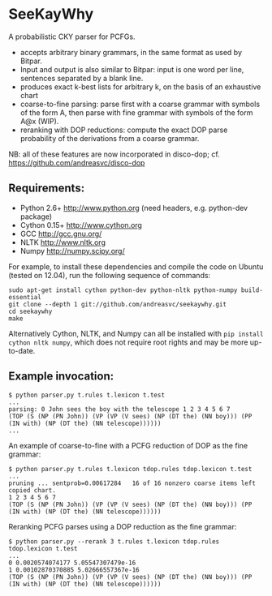 SeeKayWhy
=========

A probabilistic CKY parser for PCFGs.

- accepts arbitrary binary grammars, in the same format as used by Bitpar.
- Input and output is also similar to Bitpar: input is one word per line,
  sentences separated by a blank line.
- produces exact k-best lists for arbitrary k, on the basis of
  an exhaustive chart
- coarse-to-fine parsing: parse first with a coarse grammar with symbols of
  the form A, then parse with fine grammar with symbols of the form A@x (WIP).
- reranking with DOP reductions: compute the exact DOP parse probability of
  the derivations from a coarse grammar.

NB: all of these features are now incorporated in disco-dop;
cf. https://github.com/andreasvc/disco-dop

Requirements:
-------------
- Python 2.6+   http://www.python.org (need headers, e.g. python-dev package)
- Cython 0.15+  http://www.cython.org
- GCC           http://gcc.gnu.org/
- NLTK          http://www.nltk.org
- Numpy         http://numpy.scipy.org/

For example, to install these dependencies and compile the code on Ubuntu
(tested on 12.04), run the following sequence of commands:

    sudo apt-get install cython python-dev python-nltk python-numpy build-essential
    git clone --depth 1 git://github.com/andreasvc/seekaywhy.git
    cd seekaywhy
    make

Alternatively Cython, NLTK, and Numpy can all be installed with
`pip install cython nltk numpy`,
which does not require root rights and may be more up-to-date.

Example invocation:
-------------------

	$ python parser.py t.rules t.lexicon t.test
	...
	parsing: 0 John sees the boy with the telescope 1 2 3 4 5 6 7 
	(TOP (S (NP (PN John)) (VP (VP (V sees) (NP (DT the) (NN boy))) (PP (IN with) (NP (DT the) (NN telescope))))))
	...


An example of coarse-to-fine with a PCFG reduction of DOP as the fine grammar:

	$ python parser.py t.rules t.lexicon tdop.rules tdop.lexicon t.test
	...
	pruning ... sentprob=0.00617284   16 of 16 nonzero coarse items left
	copied chart.
	1 2 3 4 5 6 7 
	(TOP (S (NP (PN John)) (VP (VP (V sees) (NP (DT the) (NN boy))) (PP (IN with) (NP (DT the) (NN telescope))))))


Reranking PCFG parses using a DOP reduction as the fine grammar:

	$ python parser.py --rerank 3 t.rules t.lexicon tdop.rules tdop.lexicon t.test
	...
	0 0.0020574074177 5.05547307479e-16
	1 0.00102870370885 5.02666557367e-16
	(TOP (S (NP (PN John)) (VP (VP (V sees) (NP (DT the) (NN boy))) (PP (IN with) (NP (DT the) (NN telescope))))))


